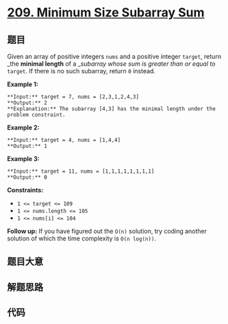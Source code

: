 # [209. Minimum Size Subarray Sum](https://leetcode.com/problems/minimum-size-subarray-sum)

## 题目

Given an array of positive integers `nums` and a positive integer `target`,
return _the **minimal length** of a __subarray_ _whose sum is greater than or
equal to_ `target`. If there is no such subarray, return `0` instead.



**Example 1:**

    
    
    **Input:** target = 7, nums = [2,3,1,2,4,3]
    **Output:** 2
    **Explanation:** The subarray [4,3] has the minimal length under the problem constraint.
    

**Example 2:**

    
    
    **Input:** target = 4, nums = [1,4,4]
    **Output:** 1
    

**Example 3:**

    
    
    **Input:** target = 11, nums = [1,1,1,1,1,1,1,1]
    **Output:** 0
    



**Constraints:**

  * `1 <= target <= 109`
  * `1 <= nums.length <= 105`
  * `1 <= nums[i] <= 104`



**Follow up:** If you have figured out the `O(n)` solution, try coding another
solution of which the time complexity is `O(n log(n))`.


## 题目大意

## 解题思路

## 代码

```javascript

```
